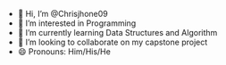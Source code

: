 - 👋 Hi, I’m @Chrisjhone09
- 👀 I’m interested in Programming
- 🌱 I’m currently learning Data Structures and Algorithm
- 💞️ I’m looking to collaborate on my capstone project
- 😄 Pronouns: Him/His/He

<!---
Chrisjhone09/Chrisjhone09 is a ✨ special ✨ repository because its `README.md` (this file) appears on your GitHub profile.
You can click the Preview link to take a look at your changes.
--->
